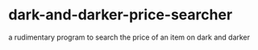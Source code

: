 # dark-and-darker-price-searcher
a rudimentary program to search the price of an item on dark and darker
